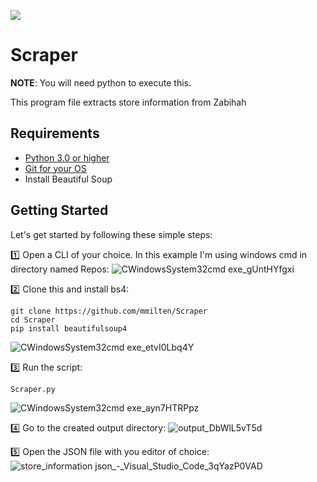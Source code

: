![](https://github.com/mmilten/Scraper/tree/main)
# Scraper #
 
**NOTE**: You will need python to execute this.


This program file extracts store information from Zabihah

## Requirements ##
* [Python 3.0 or higher](https://www.python.org/downloads/)
* [Git for your OS](https://git-scm.com/downloads)
* Install Beautiful Soup

## Getting Started

Let's get started by following these simple steps:

1️⃣ Open a CLI of your choice. In this example I'm using windows cmd in directory named Repos: 
![CWindowsSystem32cmd exe_gUntHYfgxi](https://github.com/user-attachments/assets/25924cfd-579e-4176-b426-4426826ec2a8)

2️⃣ Clone this and install bs4:
```shell
git clone https://github.com/mmilten/Scraper
cd Scraper
pip install beautifulsoup4
```
![CWindowsSystem32cmd exe_etvI0Lbq4Y](https://github.com/user-attachments/assets/d75c9d74-5ade-43ef-b993-059d8621c5f8)

3️⃣ Run the script: 
```shell
Scraper.py
```
![CWindowsSystem32cmd exe_ayn7HTRPpz](https://github.com/user-attachments/assets/fd3c0433-48c5-423c-b127-96ea3b1f3553)

4️⃣ Go to the created output directory: 
![output_DbWlL5vT5d](https://github.com/user-attachments/assets/a56fd3ac-cdda-4c1f-a2cb-8130fe765188)

5️⃣ Open the JSON file with you editor of choice:
![store_information json_-_Visual_Studio_Code_3qYazP0VAD](https://github.com/user-attachments/assets/534e95ff-d489-40ed-8feb-f80dea540688)




